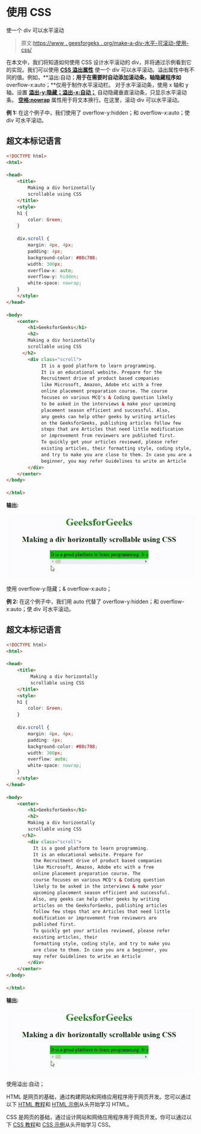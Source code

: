 # 使用 CSS

使一个 div 可以水平滚动

> 原文:[https://www . geesforgeks . org/make-a-div-水平-可滚动-使用-css/](https://www.geeksforgeeks.org/make-a-div-horizontally-scrollable-using-css/)

在本文中，我们将知道如何使用 CSS 设计水平滚动的 div，并将通过示例看到它的实现。我们可以使用 [**CSS 溢出属性**](https://www.geeksforgeeks.org/css-overflow/) 使一个 div 可以水平滚动。溢出属性中有不同的值。例如，**溢出:自动；**用于在需要时自动添加滚动条，轴隐藏程序如**overflow-x:auto；**仅用于制作水平滚动栏。
对于水平滚动条，使用 x 轴和 y 轴。设置 [**溢出-y:隐藏；**](https://www.geeksforgeeks.org/css-overflow-y-property/)[**溢出-x:自动；**](https://www.geeksforgeeks.org/css-overflow-x-property/) 自动隐藏垂直滚动条，只显示水平滚动条。 [**空格:nowrap**](https://www.geeksforgeeks.org/css-white-space-property/) 属性用于将文本换行。在这里，滚动 div 可以水平滚动。

**例 1:** 在这个例子中，我们使用了 overflow-y:hidden；和 overflow-x:auto；使 div 可水平滚动。

## 超文本标记语言

```html
<!DOCTYPE html>
<html>

<head>
    <title>
        Making a div horizontally
        scrollable using CSS
    </title>
    <style>
    h1 {
        color: Green;
    }

    div.scroll {
        margin: 4px, 4px;
        padding: 4px;
        background-color: #08c708;
        width: 300px;
        overflow-x: auto;
        overflow-y: hidden;
        white-space: nowrap;
    }
    </style>
</head>

<body>
    <center>
        <h1>GeeksforGeeks</h1>
        <h2>
        Making a div horizontally
        scrollable using CSS
      </h2>
        <div class="scroll">
             It is a good platform to learn programming.
             It is an educational website. Prepare for the
             Recruitment drive of product based companies
             like Microsoft, Amazon, Adobe etc with a free
             online placement preparation course. The course
             focuses on various MCQ's & Coding question likely
             to be asked in the interviews & make your upcoming
             placement season efficient and successful. Also,
             any geeks can help other geeks by writing articles
             on the GeeksforGeeks, publishing articles follow few
             steps that are Articles that need little modification
             or improvement from reviewers are published first.
             To quickly get your articles reviewed, please refer
             existing articles, their formatting style, coding style,
             and try to make you are close to them. In case you are a
             beginner, you may refer Guidelines to write an Article
        </div>
    </center>
</body>

</html>
```

**输出:**

![](img/91fd569228ced98828aee028934c851b.png)

使用 overflow-y:隐藏；& overflow-x:auto；

**例 2:** 在这个例子中，我们用 auto 代替了 overflow-y:hidden；和 overflow-x:auto；使 div 可水平滚动。

## 超文本标记语言

```html
<!DOCTYPE html>
<html>

<head>
    <title>
         Making a div horizontally
         scrollable using CSS 
    </title>
    <style>
    h1 {
        color: Green;
    }

    div.scroll {
        margin: 4px, 4px;
        padding: 4px;
        background-color: #08c708;
        width: 300px;
        overflow: auto;
        white-space: nowrap;
    }
    </style>
</head>

<body>
    <center>
        <h1>GeeksforGeeks</h1>
        <h2>
        Making a div horizontally
        scrollable using CSS
      </h2>
        <div class="scroll">
          It is a good platform to learn programming.
          It is an educational website. Prepare for
          the Recruitment drive of product based companies
          like Microsoft, Amazon, Adobe etc with a free
          online placement preparation course. The
          course focuses on various MCQ's & Coding question
          likely to be asked in the interviews & make your
          upcoming placement season efficient and successful.
          Also, any geeks can help other geeks by writing
          articles on the GeeksforGeeks, publishing articles
          follow few steps that are Articles that need little
          modification or improvement from reviewers are
          published first.
          To quickly get your articles reviewed, please refer
          existing articles, their
          formatting style, coding style, and try to make you
          are close to them. In case you are a beginner, you
          may refer Guidelines to write an Article
        </div>
    </center>
</body>

</html>
```

**输出:**

![](img/91fd569228ced98828aee028934c851b.png)

使用溢出:自动；

HTML 是网页的基础，通过构建网站和网络应用程序用于网页开发。您可以通过以下 [HTML 教程](https://www.geeksforgeeks.org/html-tutorials/)和 [HTML 示例](https://www.geeksforgeeks.org/html-examples/)从头开始学习 HTML。

CSS 是网页的基础，通过设计网站和网络应用程序用于网页开发。你可以通过以下 [CSS 教程](https://www.geeksforgeeks.org/css-tutorials/)和 [CSS 示例](https://www.geeksforgeeks.org/css-examples/)从头开始学习 CSS。